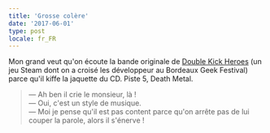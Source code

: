 ```yaml
---
title: 'Grosse colère'
date: '2017-06-01'
type: post
locale: fr_FR
---
```


Mon grand veut qu'on écoute la bande originale de [Double Kick Heroes](http://www.doublekickheroes.rocks/) (un jeu Steam dont on a croisé les développeur au Bordeaux Geek Festival) parce qu'il kiffe la jaquette du CD. Piste 5, Death Metal.

<!-- more -->

> — Ah ben il crie le monsieur, là !  
> — Oui, c'est un style de musique.  
> — Moi je pense qu'il est pas content parce qu'on arrête pas de lui couper la parole, alors il s'énerve !
